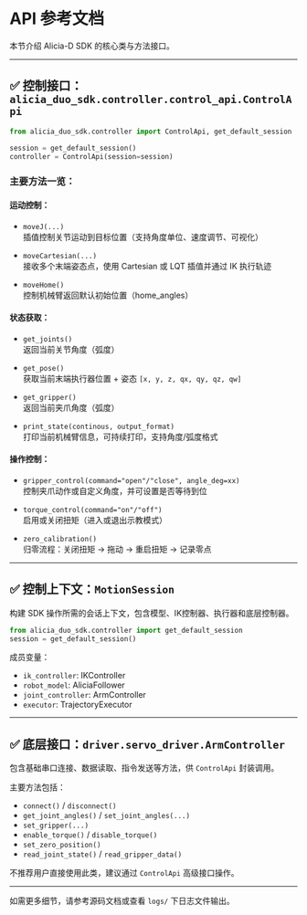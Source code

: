# API 参考文档

本节介绍 Alicia-D SDK 的核心类与方法接口。

---

## ✅ 控制接口：`alicia_duo_sdk.controller.control_api.ControlApi`

```python
from alicia_duo_sdk.controller import ControlApi, get_default_session

session = get_default_session()
controller = ControlApi(session=session)
```

### 主要方法一览：

#### 运动控制：
- `moveJ(...)`  
  插值控制关节运动到目标位置（支持角度单位、速度调节、可视化）

- `moveCartesian(...)`  
  接收多个末端姿态点，使用 Cartesian 或 LQT 插值并通过 IK 执行轨迹

- `moveHome()`  
  控制机械臂返回默认初始位置（home_angles）

#### 状态获取：
- `get_joints()`  
  返回当前关节角度（弧度）

- `get_pose()`  
  获取当前末端执行器位置 + 姿态 `[x, y, z, qx, qy, qz, qw]`

- `get_gripper()`  
  返回当前夹爪角度（弧度）

- `print_state(continous, output_format)`  
  打印当前机械臂信息，可持续打印，支持角度/弧度格式

#### 操作控制：
- `gripper_control(command="open"/"close", angle_deg=xx)`  
  控制夹爪动作或自定义角度，并可设置是否等待到位

- `torque_control(command="on"/"off")`  
  启用或关闭扭矩（进入或退出示教模式）

- `zero_calibration()`  
  归零流程：关闭扭矩 → 拖动 → 重启扭矩 → 记录零点

---

## ✅ 控制上下文：`MotionSession`

构建 SDK 操作所需的会话上下文，包含模型、IK控制器、执行器和底层控制器。

```python
from alicia_duo_sdk.controller import get_default_session
session = get_default_session()
```

成员变量：
- `ik_controller`: IKController
- `robot_model`: AliciaFollower
- `joint_controller`: ArmController
- `executor`: TrajectoryExecutor

---

## ✅ 底层接口：`driver.servo_driver.ArmController`

包含基础串口连接、数据读取、指令发送等方法，供 `ControlApi` 封装调用。

主要方法包括：
- `connect()` / `disconnect()`
- `get_joint_angles()` / `set_joint_angles(...)`
- `set_gripper(...)`
- `enable_torque()` / `disable_torque()`
- `set_zero_position()`
- `read_joint_state()` / `read_gripper_data()`

不推荐用户直接使用此类，建议通过 `ControlApi` 高级接口操作。

---

如需更多细节，请参考源码文档或查看 `logs/` 下日志文件输出。